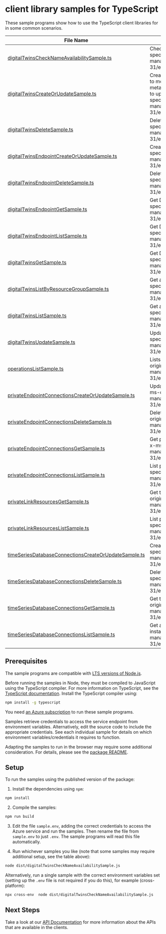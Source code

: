 # client library samples for TypeScript

These sample programs show how to use the TypeScript client libraries for in some common scenarios.

| **File Name**                                                                                             | **Description**                                                                                                                                                                                                                                                                                                                                                                                                |
| --------------------------------------------------------------------------------------------------------- | -------------------------------------------------------------------------------------------------------------------------------------------------------------------------------------------------------------------------------------------------------------------------------------------------------------------------------------------------------------------------------------------------------------- |
| [digitalTwinsCheckNameAvailabilitySample.ts][digitaltwinschecknameavailabilitysample]                     | Check if a DigitalTwinsInstance name is available. x-ms-original-file: specification/digitaltwins/resource-manager/Microsoft.DigitalTwins/stable/2022-05-31/examples/DigitalTwinsCheckNameAvailability_example.json                                                                                                                                                                                            |
| [digitalTwinsCreateOrUpdateSample.ts][digitaltwinscreateorupdatesample]                                   | Create or update the metadata of a DigitalTwinsInstance. The usual pattern to modify a property is to retrieve the DigitalTwinsInstance and security metadata, and then combine them with the modified values in a new body to update the DigitalTwinsInstance. x-ms-original-file: specification/digitaltwins/resource-manager/Microsoft.DigitalTwins/stable/2022-05-31/examples/DigitalTwinsPut_example.json |
| [digitalTwinsDeleteSample.ts][digitaltwinsdeletesample]                                                   | Delete a DigitalTwinsInstance. x-ms-original-file: specification/digitaltwins/resource-manager/Microsoft.DigitalTwins/stable/2022-05-31/examples/DigitalTwinsDelete_example.json                                                                                                                                                                                                                               |
| [digitalTwinsEndpointCreateOrUpdateSample.ts][digitaltwinsendpointcreateorupdatesample]                   | Create or update DigitalTwinsInstance endpoint. x-ms-original-file: specification/digitaltwins/resource-manager/Microsoft.DigitalTwins/stable/2022-05-31/examples/DigitalTwinsEndpointPut_example.json                                                                                                                                                                                                         |
| [digitalTwinsEndpointDeleteSample.ts][digitaltwinsendpointdeletesample]                                   | Delete a DigitalTwinsInstance endpoint. x-ms-original-file: specification/digitaltwins/resource-manager/Microsoft.DigitalTwins/stable/2022-05-31/examples/DigitalTwinsEndpointDelete_example.json                                                                                                                                                                                                              |
| [digitalTwinsEndpointGetSample.ts][digitaltwinsendpointgetsample]                                         | Get DigitalTwinsInstances Endpoint. x-ms-original-file: specification/digitaltwins/resource-manager/Microsoft.DigitalTwins/stable/2022-05-31/examples/DigitalTwinsEndpointGet_example.json                                                                                                                                                                                                                     |
| [digitalTwinsEndpointListSample.ts][digitaltwinsendpointlistsample]                                       | Get DigitalTwinsInstance Endpoints. x-ms-original-file: specification/digitaltwins/resource-manager/Microsoft.DigitalTwins/stable/2022-05-31/examples/DigitalTwinsEndpointsGet_example.json                                                                                                                                                                                                                    |
| [digitalTwinsGetSample.ts][digitaltwinsgetsample]                                                         | Get DigitalTwinsInstances resource. x-ms-original-file: specification/digitaltwins/resource-manager/Microsoft.DigitalTwins/stable/2022-05-31/examples/DigitalTwinsGet_example.json                                                                                                                                                                                                                             |
| [digitalTwinsListByResourceGroupSample.ts][digitaltwinslistbyresourcegroupsample]                         | Get all the DigitalTwinsInstances in a resource group. x-ms-original-file: specification/digitaltwins/resource-manager/Microsoft.DigitalTwins/stable/2022-05-31/examples/DigitalTwinsListByResourceGroup_example.json                                                                                                                                                                                          |
| [digitalTwinsListSample.ts][digitaltwinslistsample]                                                       | Get all the DigitalTwinsInstances in a subscription. x-ms-original-file: specification/digitaltwins/resource-manager/Microsoft.DigitalTwins/stable/2022-05-31/examples/DigitalTwinsList_example.json                                                                                                                                                                                                           |
| [digitalTwinsUpdateSample.ts][digitaltwinsupdatesample]                                                   | Update metadata of DigitalTwinsInstance. x-ms-original-file: specification/digitaltwins/resource-manager/Microsoft.DigitalTwins/stable/2022-05-31/examples/DigitalTwinsPatch_example.json                                                                                                                                                                                                                      |
| [operationsListSample.ts][operationslistsample]                                                           | Lists all of the available DigitalTwins service REST API operations. x-ms-original-file: specification/digitaltwins/resource-manager/Microsoft.DigitalTwins/stable/2022-05-31/examples/DigitalTwinsOperationsList_example.json                                                                                                                                                                                 |
| [privateEndpointConnectionsCreateOrUpdateSample.ts][privateendpointconnectionscreateorupdatesample]       | Update the status of a private endpoint connection with the given name. x-ms-original-file: specification/digitaltwins/resource-manager/Microsoft.DigitalTwins/stable/2022-05-31/examples/PrivateEndpointConnectionPut_example.json                                                                                                                                                                            |
| [privateEndpointConnectionsDeleteSample.ts][privateendpointconnectionsdeletesample]                       | Delete private endpoint connection with the specified name. x-ms-original-file: specification/digitaltwins/resource-manager/Microsoft.DigitalTwins/stable/2022-05-31/examples/PrivateEndpointConnectionDelete_example.json                                                                                                                                                                                     |
| [privateEndpointConnectionsGetSample.ts][privateendpointconnectionsgetsample]                             | Get private endpoint connection properties for the given private endpoint. x-ms-original-file: specification/digitaltwins/resource-manager/Microsoft.DigitalTwins/stable/2022-05-31/examples/PrivateEndpointConnectionByConnectionName_example.json                                                                                                                                                            |
| [privateEndpointConnectionsListSample.ts][privateendpointconnectionslistsample]                           | List private endpoint connection properties. x-ms-original-file: specification/digitaltwins/resource-manager/Microsoft.DigitalTwins/stable/2022-05-31/examples/PrivateEndpointConnectionsList_example.json                                                                                                                                                                                                     |
| [privateLinkResourcesGetSample.ts][privatelinkresourcesgetsample]                                         | Get the specified private link resource for the given Digital Twin. x-ms-original-file: specification/digitaltwins/resource-manager/Microsoft.DigitalTwins/stable/2022-05-31/examples/PrivateLinkResourcesByGroupId_example.json                                                                                                                                                                               |
| [privateLinkResourcesListSample.ts][privatelinkresourceslistsample]                                       | List private link resources for given Digital Twin. x-ms-original-file: specification/digitaltwins/resource-manager/Microsoft.DigitalTwins/stable/2022-05-31/examples/PrivateLinkResourcesList_example.json                                                                                                                                                                                                    |
| [timeSeriesDatabaseConnectionsCreateOrUpdateSample.ts][timeseriesdatabaseconnectionscreateorupdatesample] | Create or update a time series database connection. x-ms-original-file: specification/digitaltwins/resource-manager/Microsoft.DigitalTwins/stable/2022-05-31/examples/TimeSeriesDatabaseConnectionsPut_example.json                                                                                                                                                                                            |
| [timeSeriesDatabaseConnectionsDeleteSample.ts][timeseriesdatabaseconnectionsdeletesample]                 | Delete a time series database connection. x-ms-original-file: specification/digitaltwins/resource-manager/Microsoft.DigitalTwins/stable/2022-05-31/examples/TimeSeriesDatabaseConnectionsDelete_example.json                                                                                                                                                                                                   |
| [timeSeriesDatabaseConnectionsGetSample.ts][timeseriesdatabaseconnectionsgetsample]                       | Get the description of an existing time series database connection. x-ms-original-file: specification/digitaltwins/resource-manager/Microsoft.DigitalTwins/stable/2022-05-31/examples/TimeSeriesDatabaseConnectionsGet_example.json                                                                                                                                                                            |
| [timeSeriesDatabaseConnectionsListSample.ts][timeseriesdatabaseconnectionslistsample]                     | Get all existing time series database connections for this DigitalTwins instance. x-ms-original-file: specification/digitaltwins/resource-manager/Microsoft.DigitalTwins/stable/2022-05-31/examples/TimeSeriesDatabaseConnectionsList_example.json                                                                                                                                                             |

## Prerequisites

The sample programs are compatible with [LTS versions of Node.js](https://github.com/nodejs/release#release-schedule).

Before running the samples in Node, they must be compiled to JavaScript using the TypeScript compiler. For more information on TypeScript, see the [TypeScript documentation][typescript]. Install the TypeScript compiler using:

```bash
npm install -g typescript
```

You need [an Azure subscription][freesub] to run these sample programs.

Samples retrieve credentials to access the service endpoint from environment variables. Alternatively, edit the source code to include the appropriate credentials. See each individual sample for details on which environment variables/credentials it requires to function.

Adapting the samples to run in the browser may require some additional consideration. For details, please see the [package README][package].

## Setup

To run the samples using the published version of the package:

1. Install the dependencies using `npm`:

```bash
npm install
```

2. Compile the samples:

```bash
npm run build
```

3. Edit the file `sample.env`, adding the correct credentials to access the Azure service and run the samples. Then rename the file from `sample.env` to just `.env`. The sample programs will read this file automatically.

4. Run whichever samples you like (note that some samples may require additional setup, see the table above):

```bash
node dist/digitalTwinsCheckNameAvailabilitySample.js
```

Alternatively, run a single sample with the correct environment variables set (setting up the `.env` file is not required if you do this), for example (cross-platform):

```bash
npx cross-env  node dist/digitalTwinsCheckNameAvailabilitySample.js
```

## Next Steps

Take a look at our [API Documentation][apiref] for more information about the APIs that are available in the clients.

[digitaltwinschecknameavailabilitysample]: https://github.com/Azure/azure-sdk-for-js/blob/main/sdk/digitaltwins/arm-digitaltwins/samples/v3/typescript/src/digitalTwinsCheckNameAvailabilitySample.ts
[digitaltwinscreateorupdatesample]: https://github.com/Azure/azure-sdk-for-js/blob/main/sdk/digitaltwins/arm-digitaltwins/samples/v3/typescript/src/digitalTwinsCreateOrUpdateSample.ts
[digitaltwinsdeletesample]: https://github.com/Azure/azure-sdk-for-js/blob/main/sdk/digitaltwins/arm-digitaltwins/samples/v3/typescript/src/digitalTwinsDeleteSample.ts
[digitaltwinsendpointcreateorupdatesample]: https://github.com/Azure/azure-sdk-for-js/blob/main/sdk/digitaltwins/arm-digitaltwins/samples/v3/typescript/src/digitalTwinsEndpointCreateOrUpdateSample.ts
[digitaltwinsendpointdeletesample]: https://github.com/Azure/azure-sdk-for-js/blob/main/sdk/digitaltwins/arm-digitaltwins/samples/v3/typescript/src/digitalTwinsEndpointDeleteSample.ts
[digitaltwinsendpointgetsample]: https://github.com/Azure/azure-sdk-for-js/blob/main/sdk/digitaltwins/arm-digitaltwins/samples/v3/typescript/src/digitalTwinsEndpointGetSample.ts
[digitaltwinsendpointlistsample]: https://github.com/Azure/azure-sdk-for-js/blob/main/sdk/digitaltwins/arm-digitaltwins/samples/v3/typescript/src/digitalTwinsEndpointListSample.ts
[digitaltwinsgetsample]: https://github.com/Azure/azure-sdk-for-js/blob/main/sdk/digitaltwins/arm-digitaltwins/samples/v3/typescript/src/digitalTwinsGetSample.ts
[digitaltwinslistbyresourcegroupsample]: https://github.com/Azure/azure-sdk-for-js/blob/main/sdk/digitaltwins/arm-digitaltwins/samples/v3/typescript/src/digitalTwinsListByResourceGroupSample.ts
[digitaltwinslistsample]: https://github.com/Azure/azure-sdk-for-js/blob/main/sdk/digitaltwins/arm-digitaltwins/samples/v3/typescript/src/digitalTwinsListSample.ts
[digitaltwinsupdatesample]: https://github.com/Azure/azure-sdk-for-js/blob/main/sdk/digitaltwins/arm-digitaltwins/samples/v3/typescript/src/digitalTwinsUpdateSample.ts
[operationslistsample]: https://github.com/Azure/azure-sdk-for-js/blob/main/sdk/digitaltwins/arm-digitaltwins/samples/v3/typescript/src/operationsListSample.ts
[privateendpointconnectionscreateorupdatesample]: https://github.com/Azure/azure-sdk-for-js/blob/main/sdk/digitaltwins/arm-digitaltwins/samples/v3/typescript/src/privateEndpointConnectionsCreateOrUpdateSample.ts
[privateendpointconnectionsdeletesample]: https://github.com/Azure/azure-sdk-for-js/blob/main/sdk/digitaltwins/arm-digitaltwins/samples/v3/typescript/src/privateEndpointConnectionsDeleteSample.ts
[privateendpointconnectionsgetsample]: https://github.com/Azure/azure-sdk-for-js/blob/main/sdk/digitaltwins/arm-digitaltwins/samples/v3/typescript/src/privateEndpointConnectionsGetSample.ts
[privateendpointconnectionslistsample]: https://github.com/Azure/azure-sdk-for-js/blob/main/sdk/digitaltwins/arm-digitaltwins/samples/v3/typescript/src/privateEndpointConnectionsListSample.ts
[privatelinkresourcesgetsample]: https://github.com/Azure/azure-sdk-for-js/blob/main/sdk/digitaltwins/arm-digitaltwins/samples/v3/typescript/src/privateLinkResourcesGetSample.ts
[privatelinkresourceslistsample]: https://github.com/Azure/azure-sdk-for-js/blob/main/sdk/digitaltwins/arm-digitaltwins/samples/v3/typescript/src/privateLinkResourcesListSample.ts
[timeseriesdatabaseconnectionscreateorupdatesample]: https://github.com/Azure/azure-sdk-for-js/blob/main/sdk/digitaltwins/arm-digitaltwins/samples/v3/typescript/src/timeSeriesDatabaseConnectionsCreateOrUpdateSample.ts
[timeseriesdatabaseconnectionsdeletesample]: https://github.com/Azure/azure-sdk-for-js/blob/main/sdk/digitaltwins/arm-digitaltwins/samples/v3/typescript/src/timeSeriesDatabaseConnectionsDeleteSample.ts
[timeseriesdatabaseconnectionsgetsample]: https://github.com/Azure/azure-sdk-for-js/blob/main/sdk/digitaltwins/arm-digitaltwins/samples/v3/typescript/src/timeSeriesDatabaseConnectionsGetSample.ts
[timeseriesdatabaseconnectionslistsample]: https://github.com/Azure/azure-sdk-for-js/blob/main/sdk/digitaltwins/arm-digitaltwins/samples/v3/typescript/src/timeSeriesDatabaseConnectionsListSample.ts
[apiref]: https://docs.microsoft.com/javascript/api/@azure/arm-digitaltwins?view=azure-node-preview
[freesub]: https://azure.microsoft.com/free/
[package]: https://github.com/Azure/azure-sdk-for-js/tree/main/sdk/digitaltwins/arm-digitaltwins/README.md
[typescript]: https://www.typescriptlang.org/docs/home.html
